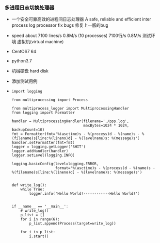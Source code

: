 ###                                                                        多进程日志切换处理器

- 一个安全可靠高效的进程间日志处理器  A safe, reliable and efficient inter process log processor fix bugs 修复上一版的bug

- speed about 7100 lines/s 0.8M/s (10 processes) 7100行/s 0.8M/s 测试环境 虚拟机(virtual machine) 

- CentOS7 64 

- python3.7 

- 机械硬盘 hard disk

- 添加测试用例

- ```
  import logging
  
  from multiprocessing import Process
  
  from multiprocess_logger import MultiprocessingHandler
  from logging import Formatter
  
  handler = MultiprocessingHandler(filename='./ppp.log',
                                   maxBytes=1024 * 1024, backupCount=10)
  fmt = Formatter(fmt='%(asctime)s - %(process)d - %(name)s - %(filename)s[line:%(lineno)d] - %(levelname)s: %(message)s')
  handler.setFormatter(fmt=fmt)
  logger = logging.getLogger('SHIT')
  logger.addHandler(handler)
  logger.setLevel(logging.INFO)
  
  logging.basicConfig(level=logging.ERROR,
                      format='%(asctime)s - %(process)d - %(name)s - %(filename)s[line:%(lineno)d] - %(levelname)s: %(message)s')
  
  
  def write_log():
      while True:
          logger.info('Hello World!------------Hello World!')
  
  
  if __name__ == '__main__':
      # write_log()
      p_list = []
      for i in range(6):
          p_list.append(Process(target=write_log))
  
      for i in p_list:
          i.start()
  
  ```

  




